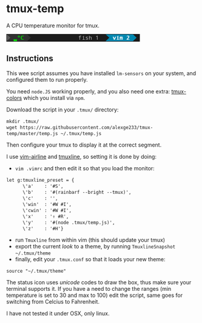 # tmux-temp

A CPU temperature monitor for tmux.

![tmux-temp](https://github.com/alexge233/tmux-temp/blob/master/tmux_status_temp.png?raw=true)

## Instructions

This wee script assumes you have installed `lm-sensors` on your system,
and configured them to run properly.

You need `node.JS` working properly, and you also need one extra:
[tmux-colors](https://github.com/alexge233/tmux-temp) which you install via `npm`.

Download the script in your `.tmux/` directory:

```
mkdir .tmux/
wget https://raw.githubusercontent.com/alexge233/tmux-temp/master/temp.js ~/.tmux/temp.js
```

Then configure your tmux to display it at the correct segment.

I use [vim-airline](https://github.com/vim-airline/vim-airline) and
[tmuxline](https://github.com/edkolev/tmuxline.vim), so setting it is done
by doing:

- `vim .vimrc` and then edit it so that you load the monitor:
```
let g:tmuxline_preset = {
      \'a'    : '#S', 
      \'b'    : '#(rainbarf --bright --tmux)',
      \'c'    : '',
      \'win'  : '#W #I',
      \'cwin' : '#W #I',
      \'x'    : '⇑ #R',
      \'y'    : '#(node .tmux/temp.js)',
      \'z'    : '#H'}
```
- run `Tmuxline` from within vim (this should update your tmux)
- export the current *look* to a theme, by running `TmuxlineSnapshot ~/.tmux/theme`
- finally, edit your `.tmux.conf` so that it loads your new theme:
```
source "~/.tmux/theme"
```

The status icon uses *unicode* codes to draw the box, thus make sure your terminal supports it.
If you have a need to change the ranges (min temperature is set to 30 and max to 100) edit the
script, same goes for switching from Celcius to Fahrenheit.

I have not tested it under OSX, only linux.
